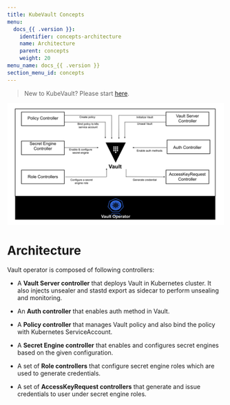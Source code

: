 ```yaml
---
title: KubeVault Concepts
menu:
  docs_{{ .version }}:
    identifier: concepts-architecture
    name: Architecture
    parent: concepts
    weight: 20
menu_name: docs_{{ .version }}
section_menu_id: concepts
---
```


> New to KubeVault? Please start [here](/docs/concepts/README.md).


![vault operator architecture](/docs/images/concepts/architecture.svg)

# Architecture

Vault operator is composed of following controllers:

- A **Vault Server controller** that deploys Vault in Kubernetes cluster. It also injects unsealer and stastd export as sidecar to perform unsealing and monitoring.

- An **Auth controller** that enables auth method in Vault.

- A **Policy controller** that manages Vault policy and also bind the policy with Kubernetes ServiceAccount.

- A **Secret Engine controller** that enables and configures secret engines based on the given configuration.

- A set of **Role controllers** that configure secret engine roles which are used to generate credentials.

- A set of **AccessKeyRequest controllers** that generate and issue credentials to user under secret engine roles.
